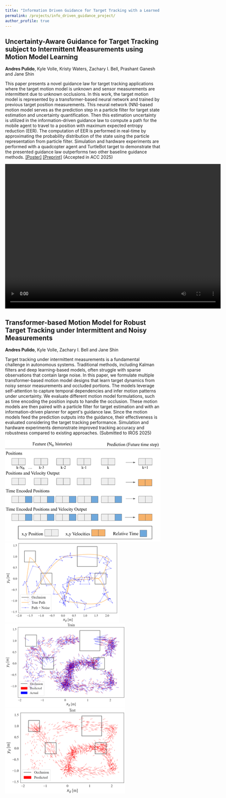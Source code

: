 ```yaml
---
title: "Information Driven Guidance for Target Tracking with a Learned Motion Model"
permalink: /projects/info_driven_guidance_project/
author_profile: true
---
```


## Uncertainty-Aware Guidance for Target Tracking subject to Intermittent Measurements using Motion Model Learning 
**Andres Pulido**, Kyle Volle, Kristy Waters, Zachary I. Bell, Prashant Ganesh and Jane Shin

This paper presents a novel guidance law for target tracking applications where the target motion model is unknown and sensor measurements are intermittent due to unknown occlusions. In this work, the target motion model is represented by a transformer-based neural network and trained by previous target position measurements. This neural network (NN)-based motion model serves as the prediction step in a particle filter for target state estimation and uncertainty quantification. Then this estimation uncertainty is utilized in the information-driven guidance law to compute a path for the mobile agent to travel to a position with maximum expected entropy reduction (EER). The computation of EER is performed in real-time by approximating the probability distribution of the state using the particle representation from particle filter. Simulation and hardware experiments are performed with a quadcopter agent and TurtleBot target to demonstrate that the presented guidance law outperforms two other baseline guidance methods.
[[Poster]](/files/Pulido_MML_horizontal.pdf) [[Preprint]](https://arxiv.org/abs/2402.00671v1) (Accepted in ACC 2025)

<video width="700" height="468" controls="controls">
  <source src="/videos/lcss_overview.mp4" type="video/mp4">
</video>

## Transformer-based Motion Model for Robust Target Tracking under Intermittent and Noisy Measurements 
**Andres Pulido**, Kyle Volle, Zachary I. Bell and Jane Shin

Target tracking under intermittent measurements is a fundamental challenge in autonomous systems. Traditional methods, including Kalman filters and deep learning-based models, often struggle with sparse observations that contain large noise. In this paper, we formulate multiple transformer-based motion model designs that learn target dynamics from noisy sensor measurements and occluded portions. The models leverage self-attention to capture temporal dependencies and infer motion patterns under uncertainty. We evaluate different motion model formulations, such as time encoding the position inputs to handle the occlusion. These motion models are then paired with a particle filter for target estimation and with an information-driven planner for agent's guidance law. Since the motion models feed the prediction outputs into the guidance, their effectiveness is evaluated considering the target tracking performance. Simulation and hardware experiments demonstrate improved tracking accuracy and robustness compared to existing approaches.
(Submitted to IROS 2025)

<img src="/images/data_architectures.png" width="550" /> 

<img src="/images/true_noisy_comp.png" width="370" /> 
<img src="/images/veltra_train.png" width="390" /> 
<img src="/images/veltra_predictions.png" width="390" /> 